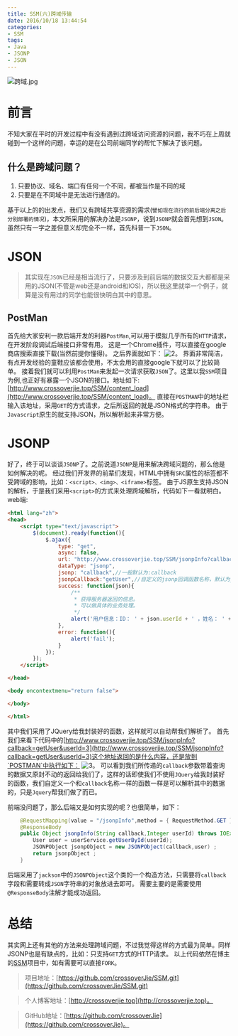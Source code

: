 ```yaml
---
title: SSM(六)跨域传输
date: 2016/10/18 13:44:54       
categories: 
- SSM
tags: 
- Java
- JSONP
- JSON
---
```

![跨域.jpg](https://ooo.0o0.ooo/2017/05/07/590ea7bd9ef94.jpg)

# 前言
不知大家在平时的开发过程中有没有遇到过跨域访问资源的问题，我不巧在上周就碰到一个这样的问题，幸运的是在公司前端同学的帮忙下解决了该问题。

## 什么是跨域问题？
1. 只要协议、域名、端口有任何一个不同，都被当作是不同的域
2. 只要是在不同域中是无法进行通信的。

<!--more-->

基于以上的的出发点，我们又有跨域共享资源的需求(`譬如现在流行的前后端分离之后分别部署的情况`)，本文所采用的解决办法是`JSONP`，说到`JSONP`就会首先想到`JSON`。虽然只有一字之差但意义却完全不一样，首先科普一下`JSON`。


# JSON
> 其实现在`JSON`已经是相当流行了，只要涉及到前后端的数据交互大都都是采用的JSON(不管是web还是android和IOS)，所以我这里就举一个例子，就算是没有用过的同学也能很快明白其中的意思。

## PostMan
首先给大家安利一款后端开发的利器`PostMan`,可以用于模拟几乎所有的`HTTP`请求，在开发阶段调试后端接口非常有用。
这是一个Chrome插件，可以直接在google商店搜索直接下载(当然前提你懂得)。
之后界面就如下：
![2](http://img.blog.csdn.net/20161018003136470)。
界面非常简洁，有点开发经验的童鞋应该都会使用，不太会用的直接google下就可以了比较简单。
接着我们就可以利用`PostMan`来发起一次请求获取`JSON`了。这里以我`SSM`项目为例,也正好有暴露一个JSON的接口。地址如下:
[http://www.crossoverjie.top/SSM/content_load](http://www.crossoverjie.top/SSM/content_load)。
直接在`POSTMAN`中的地址栏输入该地址，采用`GET`的方式请求，之后所返回的就是JSON格式的字符串。
由于`Javascript`原生的就支持JSON，所以解析起来非常方便。

# JSONP
好了，终于可以谈谈`JSONP`了。之前说道`JSONP`是用来解决跨域问题的，那么他是如何解决的呢。
经过我们开发界的前辈们发现，HTML中拥有`SRC`属性的标签都不受跨域的影响，比如：`<script>、<img>、<iframe>`标签。
由于JS原生支持JSON的解析，于是我们采用`<script>`的方式来处理跨域解析，代码如下一看就明白。
web端:
```html
<html lang="zh">
<head>
    <script type="text/javascript">
        $(document).ready(function(){
            $.ajax({
                type: "get",
                async: false,
                url: "http://www.crossoverjie.top/SSM/jsonpInfo?callback=getUser&userId=3",
                dataType: "jsonp",
                jsonp: "callback",//一般默认为:callback
                jsonpCallback:"getUser",//自定义的jsonp回调函数名称，默认为jQuery自动生成的随机函数名，也可以写"?"，jQuery会自动为你处理数据
                success: function(json){
                    /**
                     * 获得服务器返回的信息。
                     * 可以做具体的业务处理。
                     */
                    alert('用户信息：ID： ' + json.userId + ' ，姓名： ' + json.username + '。');
                },
                error: function(){
                    alert('fail');
                }
            });
        });
    </script>

</head>

<body oncontextmenu="return false">

</body>

</html>
```
其中我们采用了JQuery给我封装好的函数，这样就可以自动帮我们解析了。
首先我们来看下代码中的[http://www.crossoverjie.top/SSM/jsonpInfo?callback=getUser&userId=3](http://www.crossoverjie.top/SSM/jsonpInfo?callback=getUser&userId=3)这个地址返回的是什么内容，还是放到`POSTMAN`中执行如下：
![3](http://img.blog.csdn.net/20161018005211291)。
可以看到我们所传递的`callback`参数带着查询的数据又原封不动的返回给我们了，这样的话即使我们不使用`JQuery`给我封装好的函数，我们自定义一个和`callback`名称一样的函数一样是可以解析其中的数据的，只是`Jquery`帮我们做了而已。

前端没问题了，那么后端又是如何实现的呢？也很简单，如下：
```java
    @RequestMapping(value = "/jsonpInfo",method = { RequestMethod.GET })
    @ResponseBody
    public Object jsonpInfo(String callback,Integer userId) throws IOException {
        User user = userService.getUserById(userId);
        JSONPObject jsonpObject = new JSONPObject(callback,user) ;
        return jsonpObject ;
    }
```
后端采用了`jackson`中的`JSONPObject`这个类的一个构造方法，只需要将`callback`字段和需要转成`JSON`字符串的对象放进去即可。
需要主要的是需要使用`@ResponseBody`注解才能成功返回。

# 总结
其实网上还有其他的方法来处理跨域问题，不过我觉得这样的方式最为简单。同样JSONP也是有缺点的，比如：只支持`GET`方式的HTTP请求。
以上代码依然在博主的[SSM](https://github.com/crossoverJie/SSM)项目中，如有需要可以直接`FORK`。

> 项目地址：[https://github.com/crossoverJie/SSM.git](https://github.com/crossoverJie/SSM.git)

> 个人博客地址：[http://crossoverjie.top](http://crossoverjie.top)。

> GitHub地址：[https://github.com/crossoverJie](https://github.com/crossoverJie)。